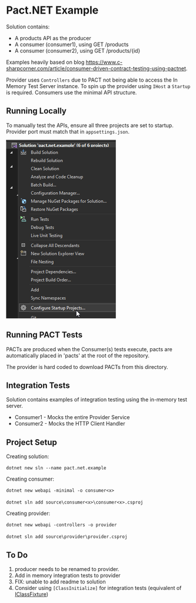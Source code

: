 # Pact.NET Example

Solution contains:

- A products API as the producer
- A consumer (consumer1), using GET /products
- A consumer (consumer2), using GET /products/{id}

Examples heavily based on blog <https://www.c-sharpcorner.com/article/consumer-driven-contract-testing-using-pactnet>.

Provider uses `Controllers` due to PACT not being able to access the In Memory Test Server instance.  To spin up the provider using `IHost` a `Startup` is required.  Consumers use the minimal API structure.

## Running Locally

To manually test the APIs, ensure all three projects are set to startup.  Provider port must match that in `appsettings.json`.

![alt text](startup-projects.png)

## Running PACT Tests

PACTs are produced when the Consumer(s) tests execute, pacts are automatically placed in 'pacts' at the root of the repository.

The provider is hard coded to download PACTs from this directory.

## Integration Tests

Solution contains examples of integration testing using the in-memory test server.

- Consumer1 - Mocks the entire Provider Service
- Consumer2 - Mocks the HTTP Client Handler

## Project Setup

Creating solution:

```CMD
dotnet new sln --name pact.net.example
```

Creating consumer:

```CMD
dotnet new webapi -minimal -o consumer<x>

dotnet sln add source\consumer<x>\consumer<x>.csproj
```

Creating provider:

```CMD
dotnet new webapi -controllers -o provider

dotnet sln add source\provider\provider.csproj
```

## To Do

1. producer needs to be renamed to provider.
1. Add in memory integration tests to provider
1. FIX: unable to add readme to solution
2. Consider using `[ClassInitialize]` for integration tests (equivalent of [IClassFixture](https://github.com/dotnet-labs/AngularFileUpload/blob/master/MyApp.IntegrationTests/WeatherForecastControllerTests.cs))
